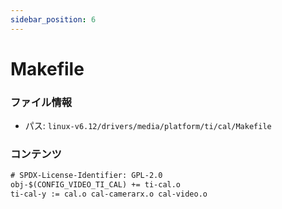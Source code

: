 ```yaml
---
sidebar_position: 6
---
```

# Makefile

### ファイル情報

- パス: `linux-v6.12/drivers/media/platform/ti/cal/Makefile`

### コンテンツ

```txt
# SPDX-License-Identifier: GPL-2.0
obj-$(CONFIG_VIDEO_TI_CAL) += ti-cal.o
ti-cal-y := cal.o cal-camerarx.o cal-video.o

```
